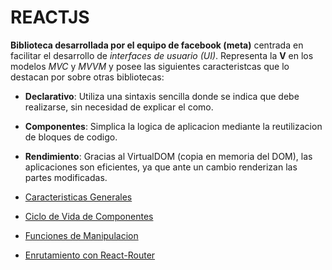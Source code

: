 # REACTJS

__Biblioteca desarrollada por el equipo de facebook (meta)__ centrada en facilitar el desarrollo de _interfaces de usuario (UI)_. Representa la __V__ en los modelos _MVC_ y _MVVM_ y posee las siguientes caracteristcas que lo destacan por sobre otras bibliotecas:

* __Declarativo__: Utiliza una sintaxis sencilla donde se indica que debe realizarse, sin necesidad de explicar el como.
* __Componentes__: Simplica la logica de aplicacion mediante la reutilizacion de bloques de codigo.
* __Rendimiento__: Gracias al VirtualDOM (copia en memoria del DOM), las aplicaciones son eficientes, ya que ante un cambio renderizan las partes modificadas.

* [Caracteristicas Generales](./docs/general.md)
* [Ciclo de Vida de Componentes](./docs/lifecycle.md)
* [Funciones de Manipulacion](./docs/hooks.md)
* [Enrutamiento con React-Router](./docs/router.md)